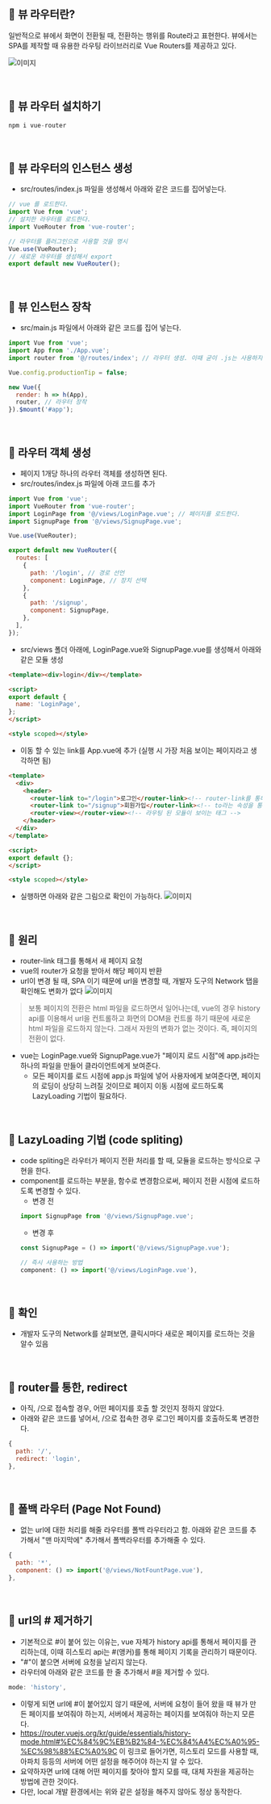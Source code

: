 📌 뷰 라우터란?
-
일반적으로 뷰에서 화면이 전환될 때, 전환하는 행위를 Route라고 표현한다. 뷰에서는 SPA를 제작할 때 유용한 라우팅 라이브러리로 Vue Routers를 제공하고 있다.

![이미지](./img/1_13.png)


<br/>

📌 뷰 라우터 설치하기
-
```javascript
npm i vue-router
```


<br/>

📌 뷰 라우터의 인스턴스 생성
-
* src/routes/index.js 파일을 생성해서 아래와 같은 코드를 집어넣는다.
```javascript
// vue 를 로드한다.
import Vue from 'vue'; 
// 설치한 라우터를 로드한다.
import VueRouter from 'vue-router'; 

// 라우터를 플러그인으로 사용할 것을 명시
Vue.use(VueRouter); 
// 새로운 라우터를 생성해서 export
export default new VueRouter(); 
```


<br/>

📌 뷰 인스턴스 장착
--

* src/main.js 파일에서 아래와 같은 코드를 집어 넣는다.
```javascript
import Vue from 'vue';
import App from './App.vue';
import router from '@/routes/index'; // 라우터 생성. 이때 굳이 .js는 사용하지 않아도 된다.

Vue.config.productionTip = false;

new Vue({
  render: h => h(App),
  router, // 라우터 장착
}).$mount('#app');
```


<br/>

📌 라우터 객체 생성
-
* 페이지 1개당 하나의 라우터 객체를 생성하면 된다.
* src/routes/index.js 파일에 아래 코드를 추가
```javascript
import Vue from 'vue';
import VueRouter from 'vue-router';
import LoginPage from '@/views/LoginPage.vue'; // 페이지를 로드한다.
import SignupPage from '@/views/SignupPage.vue';

Vue.use(VueRouter);

export default new VueRouter({
  routes: [
    {
      path: '/login', // 경로 선언
      component: LoginPage, // 장치 선택
    },
    {
      path: '/signup',
      component: SignupPage,
    },
  ],
});
```
* src/views 폴더 아래에, LoginPage.vue와 SignupPage.vue를 생성해서 아래와 같은 모듈 생성
```html
<template><div>login</div></template>

<script>
export default {
  name: 'LoginPage',
};
</script>

<style scoped></style>
```

* 이동 할 수 있는 link를 App.vue에 추가 (실행 시 가장 처음 보이는 페이지라고 생각하면 됨)
```html
<template>
  <div>
    <header>
      <router-link to="/login">로그인</router-link><!-- router-link를 통해서 다른 url로 보낼 수 있음 -->&nbsp;|&nbsp;
      <router-link to="/signup">회원가입</router-link><!-- to라는 속성을 통해서 링크를 보냄 -->
      <router-view></router-view><!-- 라우팅 된 모듈이 보이는 태그 -->
    </header>
  </div>
</template>

<script>
export default {};
</script>

<style scoped></style>
```

* 실행하면 아래와 같은 그림으로 확인이 가능하다.
![이미지](./img/1_14.png)


<br/>

📌 원리
-
* router-link 태그를 통해서 새 페이지 요청
* vue의 router가 요청을 받아서 해당 페이지 반환
* url이 변경 될 때, SPA 이기 때문에 url을 변경할 때, 개발자 도구의 Network 탭을 확인해도 변화가 없다
![이미지](./img/1_15.png)
> 보통 페이지의 전환은 html 파일을 로드하면서 일어나는데, vue의 경우 history api를 이용해서 url을 컨트롤하고 화면의 DOM을 컨트롤 하기 때문에 새로운 html 파일을 로드하지 않는다. 그래서 자원의 변화가 없는 것이다. 즉, 페이지의 전환이 없다.
* vue는 LoginPage.vue와 SignupPage.vue가 "페이지 로드 시점"에 app.js라는 하나의 파일을 만들어 클라이언트에게 보여준다.
    * 모든 페이지를 로드 시점에 app.js 파일에 넣어 사용자에게 보여준다면, 페이지의 로딩이 상당히 느려질 것이므로 페이지 이동 시점에 로드하도록 LazyLoading 기법이 필요하다.
    

<br/>

📌 LazyLoading 기법 (code spliting)
-
* code spliting은 라우터가 페이지 전환 처리를 할 때, 모듈을 로드하는 방식으로 구현을 한다.
* component를 로드하는 부분을, 함수로 변경함으로써, 페이지 전환 시점에 로드하도록 변경할 수 있다.
    * 변경 전
    ```javascript
    import SignupPage from '@/views/SignupPage.vue';
    ```
    * 변경 후
    ```javascript
    const SignupPage = () => import('@/views/SignupPage.vue');
  
    // 즉시 사용하는 방법
    component: () => import('@/views/LoginPage.vue'),
    ```
  

<br/>

📌 확인
-
* 개발자 도구의 Network를 살펴보면, 클릭시마다 새로운 페이지를 로드하는 것을 알수 있음



<br/>

📌 router를 통한, redirect
-
* 아직, /으로 접속할 경우, 어떤 페이지를 호출 할 것인지 정하지 않았다.
* 아래와 같은 코드를 넣어서, /으로 접속한 경우 로그인 페이지를 호출하도록 변경한다.
```javascript
{
  path: '/',
  redirect: 'login',
},
```


<br/>

📌 폴백 라우터 (Page Not Found)
-
* 없는 url에 대한 처리를 해줄 라우터를 폴백 라우터라고 함. 아래와 같은 코드를 추가해서 "맨 마지막에" 추가해서 폴백라우터를 추가해줄 수 있다.
```javascript
{
  path: '*',
  component: () => import('@/views/NotFountPage.vue'),
},
```


<br/>


📌 url의 # 제거하기
-
* 기본적으로 #이 붙어 있는 이유는, vue 자체가 history api를 통해서 페이지를 관리하는데, 이때 히스토리 api는 #(앵커)를 통해 페이지 기록을 관리하기 때문이다.
* "#"이 붙으면 서버에 요청을 날리지 않는다.
* 라우터에 아래와 같은 코드를 한 줄 추가해서 #을 제거할 수 있다.

```javascript
mode: 'history',
```

* 이렇게 되면 url에 #이 붙어있지 않기 때문에, 서버에 요청이 들어 왔을 때 뷰가 만든 페이지를 보여줘야 하는지, 서버에서 제공하는 페이지를 보여줘야 하는지 모른다.
* <https://router.vuejs.org/kr/guide/essentials/history-mode.html#%EC%84%9C%EB%B2%84-%EC%84%A4%EC%A0%95-%EC%98%88%EC%A0%9C> 이 링크로 들어가면, 히스토리 모드를 사용할 때, 아파치 등등의 서버에 어떤 설정을 해주어야 하는지 알 수 있다.
* 요약하자면 url에 대해 어떤 페이지를 찾아야 할지 모를 때, 대체 자원을 제공하는 방법에 관한 것이다. 
* 다만, local 개발 환경에서는 위와 같은 설정을 해주지 않아도 정상 동작한다.






